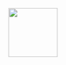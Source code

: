 <div id="header" align="center">
  <img src="https://media.discordapp.net/attachments/724940553535488041/1142952161165201518/IMG_20230821_035053_862_1.png?width=588&height=377" width="100"/>
</div>

